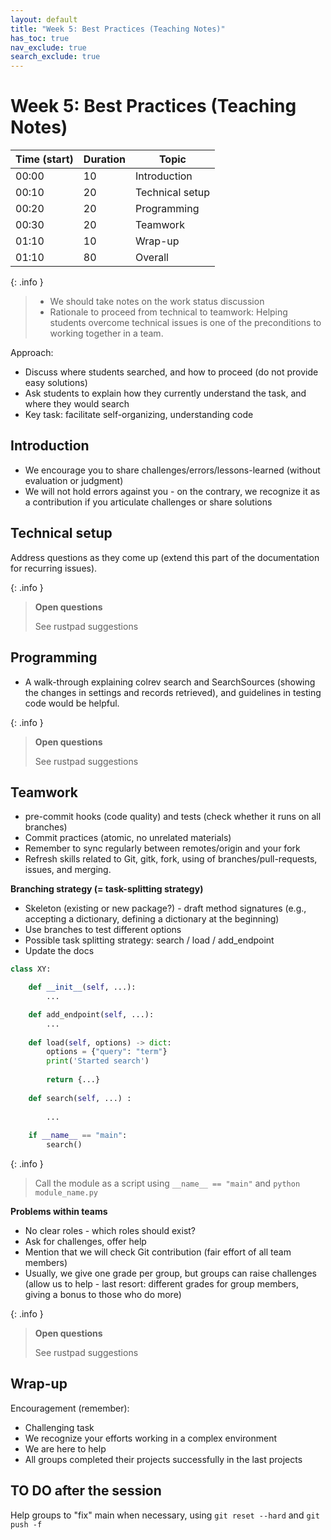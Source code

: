 ```yaml
---
layout: default
title: "Week 5: Best Practices (Teaching Notes)"
has_toc: true
nav_exclude: true
search_exclude: true
---
```


# Week 5: Best Practices (Teaching Notes)

| Time (start) | Duration | Topic                 | 
|--------------|----------|-----------------------|
| 00:00        | 10       | Introduction          |
| 00:10        | 20       | Technical setup       |
| 00:20        | 20       | Programming           |
| 00:30        | 20       | Teamwork              |
| 01:10        | 10       | Wrap-up               |
| 01:10        | 80       | Overall               |

{: .info }
> - We should take notes on the work status discussion
> - Rationale to proceed from technical to teamwork: Helping students overcome technical issues is one of the preconditions to working together in a team.

Approach:

- Discuss where students searched, and how to proceed (do not provide easy solutions)
- Ask students to explain how they currently understand the task, and where they would search
- Key task: facilitate self-organizing, understanding code

<div class="page-break"></div>

## Introduction

- We encourage you to share challenges/errors/lessons-learned (without evaluation or judgment)
- We will not hold errors against you - on the contrary, we recognize it as a contribution if you articulate challenges or share solutions

## Technical setup

Address questions as they come up (extend this part of the documentation for recurring issues).

{: .info }
> **Open questions**
> 
> See rustpad suggestions

## Programming

- A walk-through explaining colrev search and SearchSources (showing the changes in settings and records retrieved), and guidelines in testing code would be helpful.

{: .info }
> **Open questions**
> 
> See rustpad suggestions

## Teamwork

- pre-commit hooks (code quality) and tests (check whether it runs on all branches)
- Commit practices (atomic, no unrelated materials)
- Remember to sync regularly between remotes/origin and your fork
- Refresh skills related to Git, gitk, fork, using of branches/pull-requests, issues, and merging.

**Branching strategy (= task-splitting strategy)**

- Skeleton (existing or new package?) - draft method signatures (e.g., accepting a dictionary, defining a dictionary at the beginning)
- Use branches to test different options
- Possible task splitting strategy: search / load / add_endpoint
- Update the docs

```python
class XY:

    def __init__(self, ...):
        ...

    def add_endpoint(self, ...):
        ...
    
    def load(self, options) -> dict:
        options = {"query": "term"}
        print('Started search')
    
        return {...}
    
    def search(self, ...) :
    
        ...
    
    if __name__ == "main":
        search()
```

{: .info }
> Call the module as a script using `__name__ == "main"` and `python module_name.py`

**Problems within teams**

- No clear roles - which roles should exist?
- Ask for challenges, offer help
- Mention that we will check Git contribution (fair effort of all team members)
- Usually, we give one grade per group, but groups can raise challenges (allow us to help - last resort: different grades for group members, giving a bonus to those who do more)

{: .info }
> **Open questions**
> 
> See rustpad suggestions

<div class="page-break"></div>

## Wrap-up

Encouragement (remember):

- Challenging task
- We recognize your efforts working in a complex environment
- We are here to help
- All groups completed their projects successfully in the last projects

## TO DO after the session

Help groups to "fix" main when necessary, using `git reset --hard` and `git push -f`
